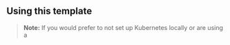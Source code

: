 ## Using this template

> **Note:** If you would prefer to not set up Kubernetes locally or are using a 